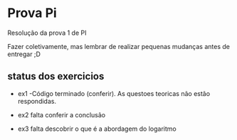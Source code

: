 Prova Pi
=======

Resolução da prova 1 de PI

Fazer coletivamente, mas lembrar de realizar pequenas mudanças antes de entregar ;D

status dos exercicios
---------------------

+ ex1 -Código terminado (conferir). As questoes teoricas não estão respondidas.

+ ex2 falta conferir a conclusão

+ ex3 falta descobrir o que é a abordagem do logaritmo
